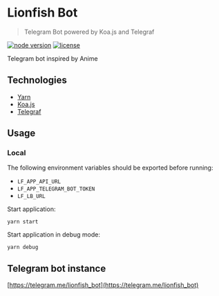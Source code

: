 # Lionfish Bot

> Telegram Bot powered by Koa.js and Telegraf

[![node version][node-image]][node-url]
[![license][license-image]][license-url]

[node-image]: https://img.shields.io/badge/node-10.1.x-brightgreen.svg?style=flat-square
[node-url]: https://nodejs.org/en/download/
[license-image]: https://img.shields.io/github/license/mashape/apistatus.svg?style=flat-square
[license-url]: https://github.com/linden-honey/linden-honey-bot/blob/master/LICENSE

Telegram bot inspired by Anime

## Technologies

* [Yarn](https://yarnpkg.com/lang/en/)
* [Koa.js](https://koajs.com/)
* [Telegraf](http://telegraf.js.org/)

## Usage

### Local

The following environment variables should be exported before running:
* `LF_APP_API_URL`
* `LF_APP_TELEGRAM_BOT_TOKEN`
* `LF_LB_URL`

Start application:
```
yarn start
```

Start application in debug mode:
```
yarn debug
```

## Telegram bot instance

[https://telegram.me/lionfish_bot](https://telegram.me/lionfish_bot)
